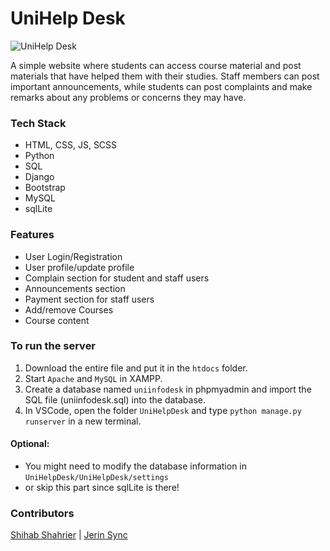 # UniHelp Desk

![UniHelp Desk](https://image.flaticon.com/icons/svg/1898/1898715.svg)

A simple website where students can access course material and post materials that have helped them with their studies. Staff members can post important announcements, while students can post complaints and make remarks about any problems or concerns they may have.

### Tech Stack
- HTML, CSS, JS, SCSS
- Python
- SQL
- Django
- Bootstrap
- MySQL
- sqlLite

### Features
- User Login/Registration
- User profile/update profile
- Complain section for student and staff users
- Announcements section
- Payment section for staff users
- Add/remove Courses
- Course content

### To run the server
1. Download the entire file and put it in the `htdocs` folder.
2. Start `Apache` and `MySQL` in XAMPP.
3. Create a database named `uniinfodesk` in phpmyadmin and import the SQL file (uniinfodesk.sql) into the database.
4. In VSCode, open the folder `UniHelpDesk` and type `python manage.py runserver` in a new terminal.

#### Optional:
- You might need to modify the database information in `UniHelpDesk/UniHelpDesk/settings` 
- or skip this part since sqlLite is there!


### Contributors
[Shihab Shahrier](https://github.com/shihabshahrier) | [Jerin Sync](https://github.com/jerinsync)




